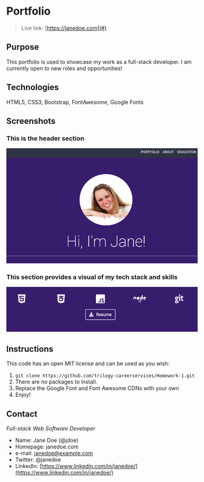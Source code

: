 # Portfolio

> Live link: [https://janedoe.com](#)

## Purpose
This portfolio is used to showcase my work as a full-stack developer. I am currently open to new roles and opportunities!

## Technologies
HTML5, CSS3, Bootstrap, FontAwesome, Google Fonts

## Screenshots
 
### This is the header section
![util1](./assets/img/utils/util1.png)

### This section provides a visual of my tech stack and skills
![util2](./assets/img/utils/util2.png)


## Instructions
This code has an open MIT license and can be used as you wish:

1. `git clone https://github.com/trilogy-careerservices/Homework-1.git`
2. There are no packages to install.
3. Replace the Google Font and Font Awesome CDNs with your own
4. Enjoy! 

## Contact
*Full-stack Web Software Developer*
- Name: Jane Doe (@jdoe)
- Homepage: janedoe.com
- e-mail: janedoe@example.com
- Twitter: @janedoe
- LinkedIn: [https://www.linkedin.com/in/janedoe/](https://www.linkedin.com/in/janedoe/)
